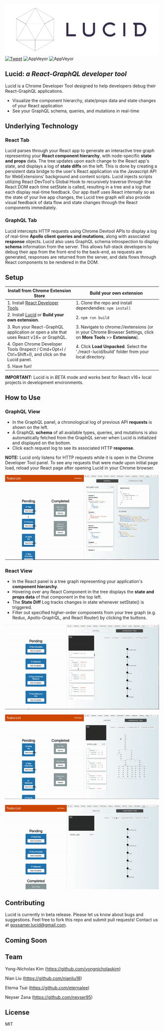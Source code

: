 ![Alt text](public/assets/lucidlogo-transparent.png?raw=true "Title")
[![Tweet](https://img.shields.io/twitter/url/http/shields.io.svg?style=social)](https://twitter.com/intent/tweet?text=Make%20development%20easier%20with%20Lucid.&url=https://github.com/Gossamer-React/Lucid&hashtags=react,graphql,apollographql,javascript,programming,developers,chrome%20@neyser_zana%20@eterna_t%20@yongnicholaskim%20@Niantendo)
![AppVeyor](https://img.shields.io/badge/build-passing-green.svg)
![AppVeyor](https://img.shields.io/badge/License-MIT-blue.svg)
## **Lucid**: *a React-GraphQL developer tool*


Lucid is a Chrome Developer Tool designed to help developers debug their React-GraphQL applications. 
- Visualize the component hierarchy, state/props data and state changes of your React application
- See your GraphQL schema, queries, and mutations in real-time

## Underlying Technology
### React Tab
Lucid parses through your React app to generate an interactive tree graph representing your __React component hierarchy__, with node-specific __state and props__ data. The tree updates upon each change to the React app's state, and displays a log of __state diffs__ on the left. This is done by creating a persistent data bridge to the user's React application via the Javascript API for WebExtensions' background and content scripts. Lucid injects scripts utilizing React DevTool's Global Hook to recursively traverse through the React DOM each time setState is called, resulting in a tree and a log that each display real-time feedback. Our app itself uses React internally so as the state of your live app changes, the Lucid tree graph will also provide visual feedback of data flow and state changes through the React components immediately.

### GraphQL Tab
Lucid intercepts HTTP requests using Chrome Devtool APIs to display a log of real-time __Apollo client queries and mutations__, along with associated __response__ objects. Lucid also uses GraphQL schema introspection to display __schema__ information from the server. This allows full-stack developers to debug their app from the front-end to the back-end, as requests are generated, responses are returned from the server, and data flows through React components to be rendered in the DOM. 

## Setup
| Install from Chrome Extension Store  | Build your own extension |
| ------------- | ------------- |
| 1. Install <a href="https://chrome.google.com/webstore/detail/react-developer-tools/fmkadmapgofadopljbjfkapdkoienihi?hl=en">React Developer Tools</a>. | 1. Clone the repo and install dependendies:     ```npm install``` |
| 2. Install <a href="https://chrome.google.com/webstore/category/extensions">Lucid</a> or __Build your own extension__. | 2. ```npm run build ```|
|3. Run your React-GraphQL application or open a site that uses React v16+ or GraphQL.|3. Navigate to chrome://extensions (or in your Chrome Browser Settings, click on **More Tools** >> **Extensions**). |
|4. Open Chrome Developer Tools (Inspect / Cmd+Opt+I / Ctrl+Shift+I), and click on the Lucid panel.|4. Click **Load Unpacked**. Select the './react-lucid/build' folder from your local directory.|
|5. Have fun!  |

**IMPORTANT:**  Lucid is in *BETA* mode and works best for React v16+ local projects in development environments. 

## How to Use
### GraphQL View 
* In the GraphQL panel, a chronological log of previous API __requests__ is shown on the left. 
* A GraphQL __schema__ of all available types, queries, and mutations is also automatically fetched from the GraphQL server when Lucid is initialized and displayed on the bottom.
* Click each request log to see its associated HTTP __response__. 
 
**NOTE:**  Lucid only listens for HTTP requests while it is open in the Chrome Developer Tool panel. To see any requests that were made upon initial page load, reload your React page after opening Lucid in your Chrome browser. 

![](public/ReqResJson.gif) 

### React View
* In the React panel is a tree graph representing your application's __component hierarchy__. 
* Hovering over any React Component in the tree displays the __state and props data__ of that component in the top left.
* The __State Diff__ Log tracks changes in state whenever setState() is triggered.
* Filter out specified higher-order components from your tree graph (e.g. Redux, Apollo-GraphQL, and React Router) by clicking the buttons.

![](public/StateDiff.gif)

![](public/TreeDisplay.gif)

![](public/TreeFilter.gif)

## Contributing 

Lucid is currently in beta release. Please let us know about bugs and suggestions. Feel free to fork this repo and submit pull requests! Contact us at gossamer.lucid@gmail.com.

## Coming Soon


## Team

Yong-Nicholas Kim (https://github.com/yongnicholaskim)

Nian Liu (https://github.com/nianliu18)

Eterna Tsai (https://github.com/eternalee)

Neyser Zana (https://github.com/neyser95)

## License
MIT

